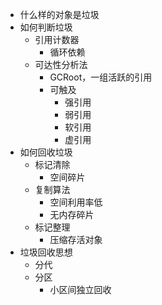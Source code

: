 - 什么样的对象是垃圾
- 如何判断垃圾
	- 引用计数器
		- 循环依赖
	- 可达性分析法
		- GCRoot，一组活跃的引用
		- 可触及
			- 强引用
			- 弱引用
			- 软引用
			- 虚引用
- 如何回收垃圾
	- 标记清除
		- 空间碎片
	- 复制算法
		- 空间利用率低
		- 无内存碎片
	- 标记整理
		- 压缩存活对象
- 垃圾回收思想
	- 分代
	- 分区
		- 小区间独立回收